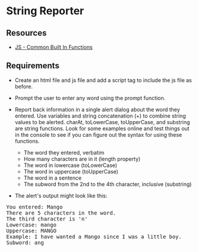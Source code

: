 String Reporter
===========

Resources
----------
- <a href="http://www.tutorialspoint.com/javascript/javascript_builtin_functions.htm">JS - Common Built In Functions</a>

Requirements
-----------

- Create an html file and js file and add a script tag to include the js file as before.
- Prompt the user to enter any word using the prompt function.
- Report back information in a single alert dialog about the word they entered. Use variables and string concatenation (+) to combine string values to be alerted. charAt, toLowerCase, toUpperCase, and substring are string functions. Look for some examples online and test things out in the console to see if you can figure out the syntax for using these functions.
  - The word they entered, verbatim
  - How many characters are in it (length property)
  - The word in lowercase (toLowerCase)
  - The word in uppercase (toUpperCase)
  - The word in a sentence
  - The subword from the 2nd to the 4th character, inclusive (substring)

- The alert's output might look like this: 
<pre>
You entered: Mango 
There are 5 characters in the word. 
The third character is 'n' 
Lowercase: mango 
Uppercase: MANGO 
Example: I have wanted a Mango since I was a little boy. 
Subword: ang
</pre>
